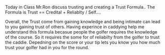 Today in Class Mr.Ron discuss trusting and creating a Trust Formula.. The Formula is Trust == Credital + Reliablty / Self....

Overall, the Trust come from gaining knowledge and being intimate can lead to you gaining trust of others. Having experince in caddying help me understand this formula becasue people the golfer requires the knowledge of the course. So it requires the some for of reliabilty from the golfer to trust the caddie. Depedning on the score or your tip lets you know you how much trust your golfer had in you for the round.
